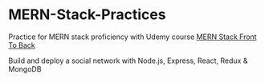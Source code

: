 # MERN-Stack-Practices
Practice for MERN stack proficiency with Udemy course [MERN Stack Front To Back](https://www.udemy.com/course/mern-stack-front-to-back/)

Build and deploy a social network with Node.js, Express, React, Redux & MongoDB
